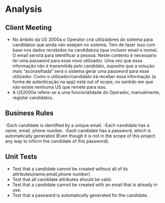 # Analysis

## Client Meeting
-  No âmbito da US 2000a o Operator cria utilizadores do sistema para candidatos que ainda não estejam no sistema. Tem de fazer isso com base nos dados recebidos na candidatura (que incluem email e nome). O email servirá para identificar a pessoa. Neste contexto é necessário ter uma password para esse novo utilizador. Uma vez que essa informação não é transmitida pelo candidato, suponho que a solução mais “aconselhada” será o sistema gerar uma password para esse utilizador. Como o utilizador/candidato irá receber essa informação (a forma de autenticação na app) está out of scope, no sentido em que não existe nenhuma US que remete para isso.
-  A US2000a refere-se a uma funcionalidade do Operador, manualmente, registar candidatos.

## Business Rules
-Each candidate is identified by a unique email.
-Each candidate has a name, email, phone number.
-Each candidate has a password, which is automatically generated (Even though it is not in the scope of this project any way to inform the candidate of this password).

## Unit Tests
- Test that a candidate cannot be created without all of its attributes(name,email,phone number).
- Test that all candidate attributes should be valid.
- Test that a candidate cannot be created with an email that is already in use.
- Test that a password is automatically generated for the candidate.

